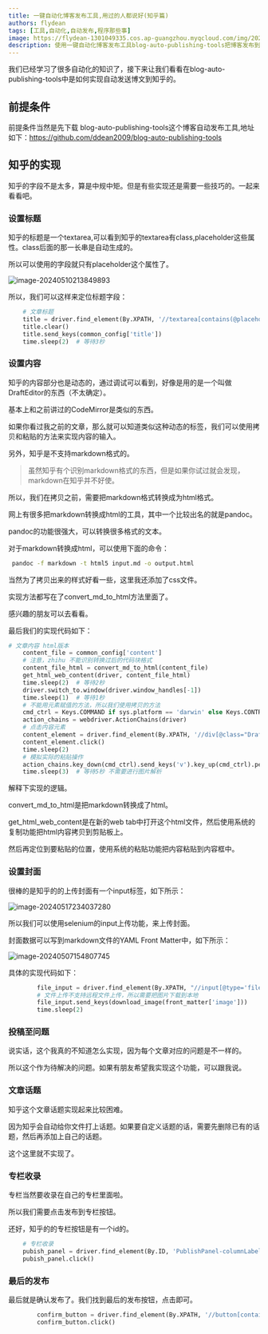 ```yaml
---
title: 一键自动化博客发布工具,用过的人都说好(知乎篇)
authors: flydean
tags: [工具,自动化,自动发布,程序那些事]
image: https://flydean-1301049335.cos.ap-guangzhou.myqcloud.com/img/202405102138991.png
description: 使用一键自动化博客发布工具blog-auto-publishing-tools把博客发布到知乎上。
---
```


我们已经学习了很多自动化的知识了，接下来让我们看看在blog-auto-publishing-tools中是如何实现自动发送博文到知乎的。

## 前提条件

前提条件当然是先下载 blog-auto-publishing-tools这个博客自动发布工具,地址如下：https://github.com/ddean2009/blog-auto-publishing-tools

## 知乎的实现

知乎的字段不是太多，算是中规中矩。但是有些实现还是需要一些技巧的。一起来看看吧。

<!-- truncate -->

### 设置标题

知乎的标题是一个textarea,可以看到知乎的textarea有class,placeholder这些属性。class后面的那一长串是自动生成的。

所以可以使用的字段就只有placeholder这个属性了。

![image-20240510213849893](https://flydean-1301049335.cos.ap-guangzhou.myqcloud.com/img/202405102138991.png)

所以，我们可以这样来定位标题字段：

```python
    # 文章标题
    title = driver.find_element(By.XPATH, '//textarea[contains(@placeholder, "请输入标题")]')
    title.clear()
    title.send_keys(common_config['title'])
    time.sleep(2)  # 等待3秒
```

### 设置内容

知乎的内容部分也是动态的，通过调试可以看到，好像是用的是一个叫做DraftEditor的东西（不太确定）。

基本上和之前讲过的CodeMirror是类似的东西。

如果你看过我之前的文章，那么就可以知道类似这种动态的标签，我们可以使用拷贝和粘贴的方法来实现内容的输入。

另外，知乎是不支持markdown格式的。

> 虽然知乎有个识别markdown格式的东西，但是如果你试过就会发现，markdown在知乎并不好使。

所以，我们在拷贝之前，需要把markdown格式转换成为html格式。

网上有很多把markdown转换成html的工具，其中一个比较出名的就是pandoc。

pandoc的功能很强大，可以转换很多格式的文本。

对于markdown转换成html，可以使用下面的命令：

```bash
 pandoc -f markdown -t html5 input.md -o output.html
```

当然为了拷贝出来的样式好看一些，这里我还添加了css文件。

实现方法都写在了convert_md_to_html方法里面了。

感兴趣的朋友可以去看看。

最后我们的实现代码如下：

```python
# 文章内容 html版本
    content_file = common_config['content']
    # 注意，zhihu 不能识别转换过后的代码块格式
    content_file_html = convert_md_to_html(content_file)
    get_html_web_content(driver, content_file_html)
    time.sleep(2)  # 等待2秒
    driver.switch_to.window(driver.window_handles[-1])
    time.sleep(1)  # 等待1秒
    # 不能用元素赋值的方法，所以我们使用拷贝的方法
    cmd_ctrl = Keys.COMMAND if sys.platform == 'darwin' else Keys.CONTROL
    action_chains = webdriver.ActionChains(driver)
    # 点击内容元素
    content_element = driver.find_element(By.XPATH, '//div[@class="DraftEditor-editorContainer"]//div[@class="public-DraftStyleDefault-block public-DraftStyleDefault-ltr"]')
    content_element.click()
    time.sleep(2)
    # 模拟实际的粘贴操作
    action_chains.key_down(cmd_ctrl).send_keys('v').key_up(cmd_ctrl).perform()
    time.sleep(3)  # 等待5秒 不需要进行图片解析
```

解释下实现的逻辑。

convert_md_to_html是把markdown转换成了html。

get_html_web_content是在新的web tab中打开这个html文件，然后使用系统的复制功能把html内容拷贝到剪贴板上。

然后再定位到要粘贴的位置，使用系统的粘贴功能把内容粘贴到内容框中。

### 设置封面

很棒的是知乎的的上传封面有一个input标签，如下所示：

![image-20240517234037280](https://flydean-1301049335.cos.ap-guangzhou.myqcloud.com/img/202405172340069.png)

所以我们可以使用selenium的input上传功能，来上传封面。 

封面数据可以写到markdown文件的YAML Front Matter中，如下所示：

![image-20240507154807745](https://flydean-1301049335.cos.ap-guangzhou.myqcloud.com/img/202405071548984.png)

具体的实现代码如下：

```python
        file_input = driver.find_element(By.XPATH, "//input[@type='file']")
        # 文件上传不支持远程文件上传，所以需要把图片下载到本地
        file_input.send_keys(download_image(front_matter['image']))
        time.sleep(2)
```

### 投稿至问题

说实话，这个我真的不知道怎么实现，因为每个文章对应的问题是不一样的。

所以这个作为待解决的问题。如果有朋友希望我实现这个功能，可以跟我说。

### 文章话题

知乎这个文章话题实现起来比较困难。

因为知乎会自动给你文件打上话题。如果要自定义话题的话，需要先删除已有的话题，然后再添加上自己的话题。

这个这里就不实现了。

### 专栏收录

专栏当然要收录在自己的专栏里面啦。

所以我们需要点击发布到专栏按钮。

还好，知乎的的专栏按钮是有一个id的。

```python
    # 专栏收录
    pubish_panel = driver.find_element(By.ID, 'PublishPanel-columnLabel-1')
    pubish_panel.click()
```

### 最后的发布

最后就是确认发布了。我们找到最后的发布按钮，点击即可。

```python
        confirm_button = driver.find_element(By.XPATH, '//button[contains(text(), "发布")]')
        confirm_button.click()
```

